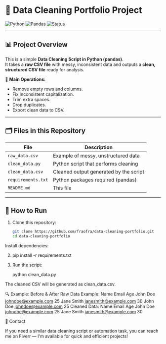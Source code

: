 # 🧹 Data Cleaning Portfolio Project

![Python](https://img.shields.io/badge/Python-3.10+-blue?logo=python)
![Pandas](https://img.shields.io/badge/Pandas-Data%20Cleaning-lightgrey?logo=pandas)
![Status](https://img.shields.io/badge/Status-Completed-brightgreen)

---

## 📊 Project Overview

This is a simple **Data Cleaning Script in Python (pandas)**.  
It takes a **raw CSV file** with messy, inconsistent data and outputs a **clean, structured CSV file** ready for analysis.

📝 **Main Operations:**
- Remove empty rows and columns.
- Fix inconsistent capitalization.
- Trim extra spaces.
- Drop duplicates.
- Export clean data to CSV.

---

## 🗂 Files in this Repository

| File               | Description                            |
|--------------------|----------------------------------------|
| `raw_data.csv`     | Example of messy, unstructured data    |
| `clean_data.py`    | Python script that performs cleaning   |
| `clean_data.csv`   | Cleaned output generated by the script |
| `requirements.txt` | Python packages required (pandas)      |
| `README.md`        | This file                              |

---

## 🚀 How to Run

1. Clone this repository:
   ```bash
   git clone https://github.com/fraofra/data-cleaning-portfolio.git
   cd data-cleaning-portfolio
Install dependencies:

2. pip install -r requirements.txt

3. Run the script:

    python clean_data.py

The cleaned CSV will be generated as clean_data.csv.

🔍 Example: Before & After
Raw Data Example:
Name	    Email	                Age
John Doe	johndoe@example.com	    25
Jane Smith	janesmith@example.com	30
John Doe	johndoe@example.com	    25
Cleaned Data:
Name	    Email	                Age
John Doe	johndoe@example.com	    25
Jane Smith	janesmith@example.com	30

📩 Contact

If you need a similar data cleaning script or automation task,
you can reach me on Fiverr — I'm available for quick and efficient projects!
